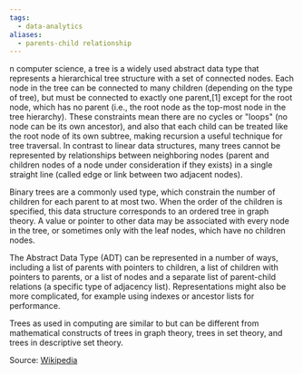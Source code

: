 ```yaml
---
tags:
  - data-analytics
aliases:
  - parents-child relationship
---
```

n computer science, a tree is a widely used abstract data type that represents a hierarchical tree structure with a set of connected nodes. Each node in the tree can be connected to many children (depending on the type of tree), but must be connected to exactly one parent,[1] except for the root node, which has no parent (i.e., the root node as the top-most node in the tree hierarchy). These constraints mean there are no cycles or "loops" (no node can be its own ancestor), and also that each child can be treated like the root node of its own subtree, making recursion a useful technique for tree traversal. In contrast to linear data structures, many trees cannot be represented by relationships between neighboring nodes (parent and children nodes of a node under consideration if they exists) in a single straight line (called edge or link between two adjacent nodes).

Binary trees are a commonly used type, which constrain the number of children for each parent to at most two. When the order of the children is specified, this data structure corresponds to an ordered tree in graph theory. A value or pointer to other data may be associated with every node in the tree, or sometimes only with the leaf nodes, which have no children nodes.

The Abstract Data Type (ADT) can be represented in a number of ways, including a list of parents with pointers to children, a list of children with pointers to parents, or a list of nodes and a separate list of parent-child relations (a specific type of adjacency list). Representations might also be more complicated, for example using indexes or ancestor lists for performance.

Trees as used in computing are similar to but can be different from mathematical constructs of trees in graph theory, trees in set theory, and trees in descriptive set theory. 

Source: [Wikipedia](https://en.wikipedia.org/wiki/Tree_(data_structure)
)